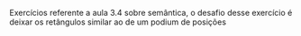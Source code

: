 Exercícios referente a aula 3.4 sobre semântica, o desafio desse exercício é deixar os retângulos similar ao de um podium de posições
